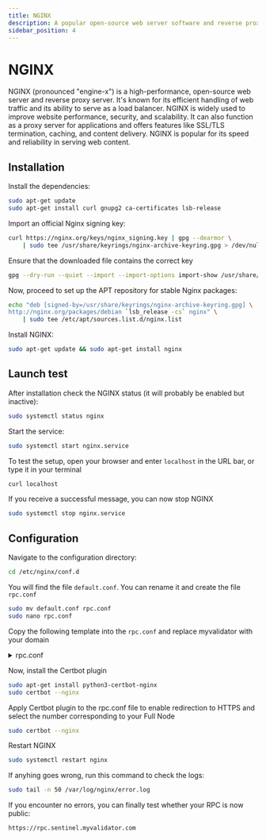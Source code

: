 ```yaml
---
title: NGINX
description: A popular open-source web server software and reverse proxy server
sidebar_position: 4
---
```


# NGINX

NGINX (pronounced "engine-x") is a high-performance, open-source web server and reverse proxy server. It's known for its efficient handling of web traffic and its ability to serve as a load balancer. NGINX is widely used to improve website performance, security, and scalability. It can also function as a proxy server for applications and offers features like SSL/TLS termination, caching, and content delivery. NGINX is popular for its speed and reliability in serving web content.

## Installation

Install the dependencies:

```bash
sudo apt-get update
sudo apt-get install curl gnupg2 ca-certificates lsb-release
```

Import an official Nginx signing key:

```bash
curl https://nginx.org/keys/nginx_signing.key | gpg --dearmor \
    | sudo tee /usr/share/keyrings/nginx-archive-keyring.gpg > /dev/null
```

Ensure that the downloaded file contains the correct key

```bash
gpg --dry-run --quiet --import --import-options import-show /usr/share/keyrings/nginx-archive-keyring.gpg
```

Now, proceed to set up the APT repository for stable Nginx packages:

```bash
echo "deb [signed-by=/usr/share/keyrings/nginx-archive-keyring.gpg] \
http://nginx.org/packages/debian `lsb_release -cs` nginx" \
    | sudo tee /etc/apt/sources.list.d/nginx.list
```

Install NGINX:

```bash
sudo apt-get update && sudo apt-get install nginx
```

## Launch test

After installation check the NGINX status (it will probably be enabled but inactive):

```bash
sudo systemctl status nginx
```

Start the service:

```bash
sudo systemctl start nginx.service
```

To test the setup, open your browser and enter `localhost` in the URL bar, or type it in your terminal

```bash
curl localhost
```

If you receive a successful message, you can now stop NGINX

```bash
sudo systemctl stop nginx.service
```

## Configuration

Navigate to the configuration directory:

```bash
cd /etc/nginx/conf.d
```

You will find the file `default.conf`. You can rename it and create the file `rpc.conf`

```bash
sudo mv default.conf rpc.conf
sudo nano rpc.conf
```

Copy the following template into the `rpc.conf` and replace myvalidator with your domain

<details>
<summary>rpc.conf</summary>
<p>

```bash
server {
    server_name rpc.sentinel.myvalidator.com;

    location / {
        proxy_pass http://127.0.0.1:26657;
        proxy_set_header Host $host;
        proxy_set_header X-Forwarded-For $proxy_add_x_forwarded_for;
        proxy_set_header X-Real-IP $remote_addr;
        proxy_http_version 1.1;
        proxy_set_header Upgrade $http_upgrade;
        proxy_set_header Connection $http_connection;
    }

    listen [::]:80;
    listen 80;
}
```

</p>
</details>

Now, install the Certbot plugin

```bash
sudo apt-get install python3-certbot-nginx
sudo certbot --nginx
```

Apply Certbot plugin to the rpc.conf file to enable redirection to HTTPS and select the number corresponding to your Full Node

```bash
sudo certbot --nginx
```

Restart NGINX

```bash
sudo systemctl restart nginx
```

If anyhing goes wrong, run this command to check the logs:

```bash
sudo tail -n 50 /var/log/nginx/error.log
```

If you encounter no errors, you can finally test whether your RPC is now public:

```bash
https://rpc.sentinel.myvalidator.com
```